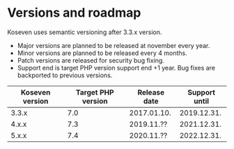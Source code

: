 # Versions and roadmap

Koseven uses semantic versioning after 3.3.x version.

- Major versions are planned to be released at november every year.
- Minor versions are planned to be released every 4 months.
- Patch versions are released for security bug fixing.
- Support end is target PHP version support end +1 year. Bug fixes are backported to previous versions.

| Koseven version | Target PHP version | Release date | Support until |
| --------------- | ------------------ | ------------ | ------------- |
| 3.3.x           | 7.0                | 2017.01.10.  | 2019.12.31.   |
| 4.x.x           | 7.3                | 2019.11.??   | 2021.12.31.   |
| 5.x.x           | 7.4                | 2020.11.??   | 2022.12.31.   |
